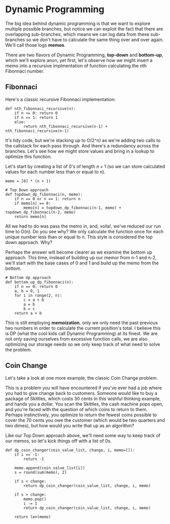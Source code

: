 # Dynamic Programming

The big idea behind dynamic programming is that we want to explore multiple possible
branches, but notice we can exploit the fact that there are overlapping sub-branches,
which means we can log data from these sub-branches so we don't have to calculate
the same thing over and over again. We'll call those logs **memos**.

There are two flavors of Dynamic Programming, **top-down** and **bottom-up**, which
we'll explore anon, yet first, let's observe how we might insert a memo into
a recursive implmentation of function calculating the nth Fibonnaci number.

## Fibonnaci

Here's a classic recursive Fibonnaci implementation:

```
def nth_fibonnaci_recursive(n):
    if n <= 0: return 0
    if n == 1: return 1
    else: 
        return nth_fibonnaci_recursive(n-1) + nth_fibonnaci_recursive(n-1) 
```
It's tidy code, but we're stacking up to O(2^n) as we're adding two calls to the
callstack for each pass through. And there's a redundancy across the branches.
Let's see how we might store values and bring in a lookup to optimize this function.

Let's start by creating a list of 0's of length $n + 1$ (so we can store calculated
values for each number less than or equal to n). 

```
memo = [0] * (n + 1)

# Top Down approach
def topdown_dp_fibonnaci(n, memo):
    if n == 0 or n == 1: return n
    if memo[n] == 0:
        memo[n] = topdown_dp_fibonnaci(n-1, memo) + topdown_dp_fibonnaci(n-2, memo)
    return memo[n]
```
All we had to do was pass the memo in, and, voila!, we've reduced our run time
to O(n). Do you see why? We only calculate the function once for each unique 
number less than or equal to n. This style is considered the top down approach.
Why? 

Perhaps the answer will become clearer as we examine the bottom up approach. This 
time, instead of building up our memor from n-1 and n-2, we'll start with the base
cases of 0 and 1 and build up the memo from the bottom.

```
# Bottom Up approach
def bottom_up_dp_fibonnaci(n):
    if n == 0: return 0
    a, b = 0, 1
    for i in range(2, n):
        c = a + b
        a = b
        b = c
    return a + b
```
This is still employing **memoization**, only we only need the past previous
two numbers in order to calculate the current position's total. I believe this 
is DP (what the cool kids call Dynamic Programming) at its finest. We are not
only saving ourselves from excessive function calls, we are also optimizing our
storage needs so we only keep track of what need to solve the problem.

## Coin Change

Let's take a look at one more example, the classic Coin Change problem. 

This is a problem you will have encountered if you've ever had a job where you
had to give change back to customers. Someone would like to buy a package of Skittles,
which costs 30 cents in this wishful thinking example, and hands you a dollar. You
scan the Skittles, the cash machine pops open, and you're faced with the question
of which coins to return to them. Perhaps instinctively, you optimize to return the
fewest coins possible to cover the 70 cents you owe the customer (which would be
two quarters and two dimes), but how would you write that up as an algorithm?

Like our Top Down approach above, we'll need some way to keep track of our memos,
so let's kick things off with a list of 0s.

```
def dp_coin_changer(coin_value_list, change, i, memo=[]):
    if i == -1:
        return -1

    memo.append(coin_value_list[i])
    s = round(sum(memo), 2)

    if s < change:
        return dp_coin_changer(coin_value_list, change, i, memo)

    if s > change:
        memo.pop()
        i -= 1
        return dp_coin_changer(coin_value_list, change, i, memo)

    return len(memo)
```
